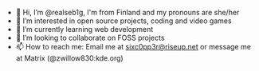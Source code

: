 - 👋 Hi, I’m @realseb1g, I'm from Finland and my pronouns are she/her
- 👀 I’m interested in open source projects, coding and video games
- 🌱 I’m currently learning web development
- 💞️ I’m looking to collaborate on FOSS projects
- 📫 How to reach me: Email me at sixc0pp3r@riseup.net or message me at Matrix (@zwillow830:kde.org)

<!---
realseb1g/realseb1g is a ✨ special ✨ repository because its `README.md` (this file) appears on your GitHub profile.
You can click the Preview link to take a look at your changes.
--->
